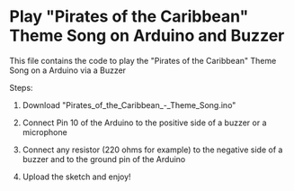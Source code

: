 # Play "Pirates of the Caribbean" Theme Song on Arduino and Buzzer
This file contains the code to play the "Pirates of the Caribbean" Theme Song on a Arduino via a Buzzer

Steps:

1. Download "Pirates_of_the_Caribbean_-_Theme_Song.ino"

2. Connect Pin 10 of the Arduino to the positive side of a buzzer or a microphone

3. Connect any resistor (220 ohms for example) to the negative side of a buzzer and to the ground pin of the Arduino

4. Upload the sketch and enjoy!
